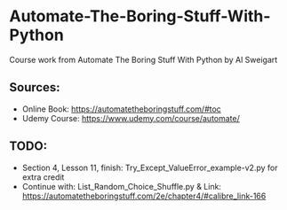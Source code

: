 # Automate-The-Boring-Stuff-With-Python
Course work from Automate The Boring Stuff With Python by Al Sweigart

## Sources:
* Online Book: https://automatetheboringstuff.com/#toc
* Udemy Course: https://www.udemy.com/course/automate/

## TODO:
* Section 4, Lesson 11, finish: Try_Except_ValueError_example-v2.py for extra credit
* Continue with: List_Random_Choice_Shuffle.py & Link: https://automatetheboringstuff.com/2e/chapter4/#calibre_link-166